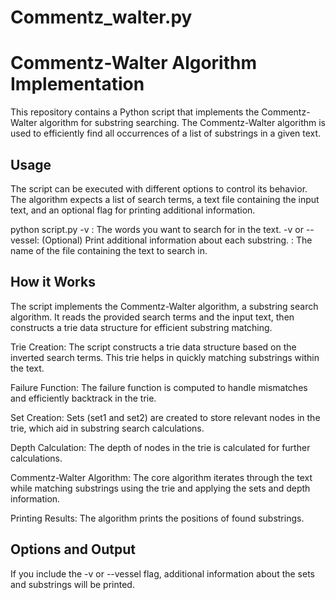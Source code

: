 # Commentz_walter.py

# Commentz-Walter Algorithm Implementation

This repository contains a Python script that implements the Commentz-Walter algorithm for substring searching. The Commentz-Walter algorithm is used to efficiently find all occurrences of a list of substrings in a given text.

## Usage

The script can be executed with different options to control its behavior. The algorithm expects a list of search terms, a text file containing the input text, and an optional flag for printing additional information.

python script.py <wordlist> -v <textfile>
<wordlist>: The words you want to search for in the text.
-v or --vessel: (Optional) Print additional information about each substring.
<textfile>: The name of the file containing the text to search in.


## How it Works

The script implements the Commentz-Walter algorithm, a substring search algorithm. It reads the provided search terms and the input text, then constructs a trie data structure for efficient substring matching.

Trie Creation: The script constructs a trie data structure based on the inverted search terms. This trie helps in quickly matching substrings within the text.

Failure Function: The failure function is computed to handle mismatches and efficiently backtrack in the trie.

Set Creation: Sets (set1 and set2) are created to store relevant nodes in the trie, which aid in substring search calculations.

Depth Calculation: The depth of nodes in the trie is calculated for further calculations.

Commentz-Walter Algorithm: The core algorithm iterates through the text while matching substrings using the trie and applying the sets and depth information.

Printing Results: The algorithm prints the positions of found substrings.


## Options and Output
If you include the -v or --vessel flag, additional information about the sets and substrings will be printed.
